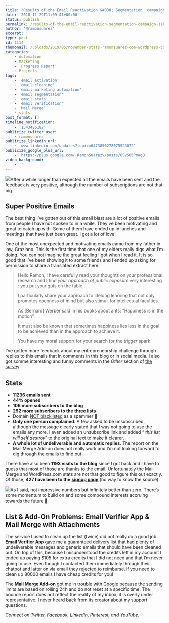 ```yaml
---
title: 'Results of the Email Reactivation &#038; Segmentation  campaign (>11k emails sent)'
date: '2018-11-29T11:09:41+00:00'
status: publish
permalink: /results-of-the-email-reactivation-segmentation-campaign-11k-emails-sent
author: '@ramonsuarez'
excerpt: ''
type: post
id: 1114
thumbnail: /uploads/2019/05/november-stats-ramonsuarez-com-wordpress-com1.png
categories: 
    - Automation
    - Marketing
    - 'Progress Report'
    - Projects
tags:
    - 'email activation'
    - 'email cleaning'
    - 'email marketing automation'
    - 'email segmentation'
    - 'email stats'
    - 'email verification'
    - 'Mail Merge'
    - stats
post_format: []
timeline_notification:
    - '1543486182'
publicize_twitter_user:
    - ramonsuarez
publicize_linkedin_url:
    - 'www.linkedin.com/updates?topic=6473850278075523072'
publicize_google_plus_url:
    - 'https://plus.google.com/+RamonSuarezV/posts/8SvS66PmWgQ'
video_background:
    - ''
---
```

![](https://media.giphy.com/media/DupMFENd0g6bu/giphy.gif)</div>After a while longer than expected all the emails have been sent and the feedback is very positive, although the number of subscriptions are not that big.

Super Positive Emails
---------------------

The best thing I’ve gotten out of this email blast are a lot of positive emails from people I have not spoken to in a while. They’ve been motivating and great to catch up with. Some of them have ended up in lunches and meetings that have just been great. I got a lot of love!

One of the most unexpected and motivating emails came from my father in law, Graziano. This is the first time that one of my elders really digs what I’m doing. You can not imagine the great feeling I got when I read it. It is so good that I’ve been showing it to some friends and I ended up asking for permission to share a translated extract here:

> Hello Ramon, I have carefully read your thoughts on your professional research and I find *your approach of public exposure* very interesting : you put your guts on the table…
> 
> I particularly share your approach to lifelong learning that not only promotes openness of mind but also stimuli for intellectual faculties.
> 
> As \[Bernard\] Werber said in his books about ants: “Happiness is in the motion”.
> 
> It must also be known that sometimes happiness lies less in the goal to be achieved than in the approach to achieve it.
> 
> You have my moral support for your search for the *trigger* spark.

I’ve gotten more feedback about my entrepreneurship challenge through replies to this emails that in comments in this blog or in social media. I also got somme interesting and funny comments in the *Other* section of [the survey](https://ramonsuarez.com/do-you-want-to-hear-from-me/).

Stats
-----

- **11236 emails sent**
- **44% opened**
- **106 more subscribers to the blog**
- **292 more subscribers to the** [**three lists**](https://ramonsuarez.com/do-you-want-to-hear-from-me/)
- Domain [NOT blacklisted](https://mxtoolbox.com/SuperTool.aspx?action=mx%3aramonsuarez.com&run=toolpage#) as a spammer 🙂
- **Only one person complained**. A few asked to be unsubscribed, although the message clearly stated that I was not going to use the emails any more. I even added an unsubscribe link and added “ *this list will self destroy*” to the original text to make it clearer.
- **A whole lot of undeliverable and automatic replies**. The report on the Mail Merge Add-on does not really work and I’m not looking forward to dig through the emails to find out

There have also been **1193 visits to the blog** since I got back and I have to guess that most of those are thanks to the email. Unfortunately the Mail Merge and WordPress.com stats are not that good to figure this out exactly. Of those, **427 have been to the** [**signup page**](https://ramonsuarez.com/do-you-want-to-hear-from-me/) (no way to know the source).

![](/uploads/2018/11/november-stats-ramonsuarez-com-wordpress-com1.png)As I said, not impressive numbers but infinitely better than zero. There’s some momentum to build on and some compound interests accruing towards the future 🙂

List & Add-On Problems: Email Verifier App & Mail Merge with Attachments 
---------------------------------------------------------------------------------

The service I used to clean up the list (twice) did not really do a good job. **Email Verifier App** gave me a guaranteed delivery list that had plenty of undeliverable messages and generic emails that should have been cleaned out. On top of this, because I misunderstood the credits left in my account I ended up paying $105 for extra credits that I did not need and that I’m never going to use. Even though I contacted them immediately through their chatbot and latter on via email they rejected to reimburse. If you need to clean up 80000 emails I have cheap credits for you!

The **Mail Merge Add-on** got me in trouble with Google because the sending limits are based on rolling 24h and do not reset at a specific time. The bounce report does not reflect the reality of my inbox, it is overly under representative. I never heard back from its creator about my support questions.

*Connect on [Twitter](https://twitter.com/ramonsuarez), [Facebook](https://www.facebook.com/ramonsuarezdotcom), [Linkedin](https://www.linkedin.com/in/ramonsuarez/), [Pinterest](https://www.pinterest.com/ramonsuarez/), and [YouTube](https://www.youtube.com/ramonsuarezv).*